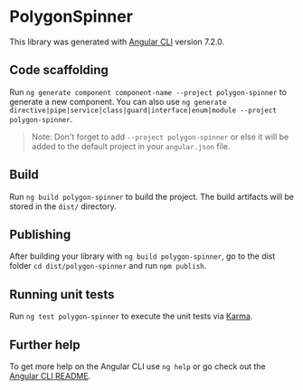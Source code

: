 # PolygonSpinner

This library was generated with [Angular CLI](https://github.com/angular/angular-cli) version 7.2.0.

## Code scaffolding

Run `ng generate component component-name --project polygon-spinner` to generate a new component. You can also use `ng generate directive|pipe|service|class|guard|interface|enum|module --project polygon-spinner`.
> Note: Don't forget to add `--project polygon-spinner` or else it will be added to the default project in your `angular.json` file. 

## Build

Run `ng build polygon-spinner` to build the project. The build artifacts will be stored in the `dist/` directory.

## Publishing

After building your library with `ng build polygon-spinner`, go to the dist folder `cd dist/polygon-spinner` and run `npm publish`.

## Running unit tests

Run `ng test polygon-spinner` to execute the unit tests via [Karma](https://karma-runner.github.io).

## Further help

To get more help on the Angular CLI use `ng help` or go check out the [Angular CLI README](https://github.com/angular/angular-cli/blob/master/README.md).
